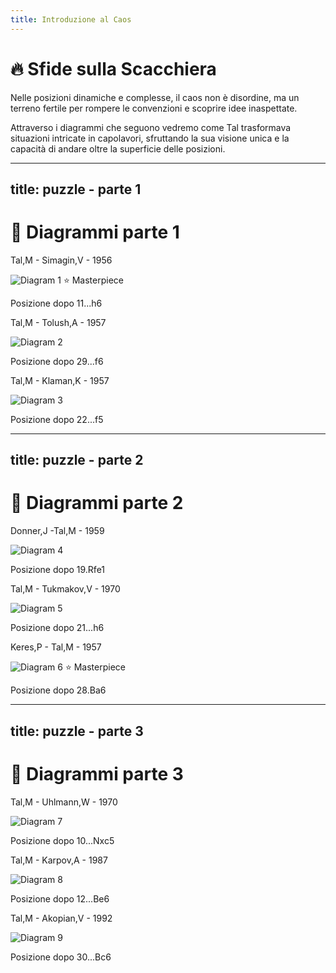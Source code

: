 ```yaml
---
title: Introduzione al Caos
---
```


# 🔥 Sfide sulla Scacchiera

<div class="mt-6 text-left">
  <p class="text-lg text-gray-500 leading-relaxed">
    Nelle posizioni dinamiche e complesse, il caos non è disordine, ma un terreno fertile per rompere le convenzioni e scoprire idee inaspettate.
  </p>
  <p class="text-lg text-gray-500 leading-relaxed mt-4">
    Attraverso i diagrammi che seguono vedremo come Tal trasformava situazioni intricate in capolavori, sfruttando la sua visione unica e la capacità di andare oltre la superficie delle posizioni.
  </p>
</div>

<Footer />

---
title: puzzle - parte 1
---

# 🧩 Diagrammi parte 1

<div class="grid grid-cols-3 gap-4 items-center justify-center mt-12">
  <div v-click="1" class="flex flex-col items-center">
    <p class="text-sm font-semibold text-gray-500">Tal,M - Simagin,V - 1956</p>
    <div class="relative flex flex-col items-center">
      <img src="../images/tal-simagin-1956.jpg" alt="Diagram 1" class="w-48 h-48 object-cover rounded-lg shadow-md border-2 border-gray-300" />
      <span class="absolute -top-3 px-2 pl-1.5 py-0.5 bg-blue-500 text-white text-[9px] font-semibold rounded-full flex items-center shadow-md">
              ⭐ Masterpiece
      </span>      
    </div>
    <p class="mt-2 text-xs">Posizione dopo 11...h6</p>
  </div>  
  <div v-click="2" class="flex flex-col items-center">
    <p class="text-sm font-semibold text-gray-500">Tal,M - Tolush,A - 1957</p>
    <img src="../images/tal-tolush-1957.jpg" alt="Diagram 2" class="w-48 h-48 object-cover rounded-lg shadow-md border-2 border-gray-300" />
    <p class="mt-2 text-xs">Posizione dopo 29...f6</p>
  </div>
  <div v-click="3" class="flex flex-col items-center">
    <p class="text-sm font-semibold text-gray-500">Tal,M - Klaman,K - 1957</p>
    <img src="../images/tal-klaman-1957.jpg" alt="Diagram 3" class="w-48 h-48 object-cover rounded-lg shadow-md border-2 border-gray-300" />
    <p class="mt-2 text-xs">Posizione dopo 22...f5</p>
  </div>
</div>

<Footer />

---
title: puzzle - parte 2
---

# 🧩 Diagrammi parte 2

<div class="grid grid-cols-3 gap-4 items-center justify-center mt-12">
  <div v-click="1" class="flex flex-col items-center">
    <p class="text-sm font-semibold text-gray-500">Donner,J -Tal,M - 1959</p>
    <img src="../images/donner-tal-1959.jpg" alt="Diagram 4" class="w-48 h-48 object-cover rounded-lg shadow-md border-2 border-gray-300" />
    <p class="mt-2 text-xs">Posizione dopo 19.Rfe1</p>
  </div>
  <div v-click="2" class="flex flex-col items-center">
    <p class="text-sm font-semibold text-gray-500">Tal,M - Tukmakov,V - 1970</p>
    <img src="../images/tal-tukmakov-1970.jpg" alt="Diagram 5" class="w-48 h-48 object-cover rounded-lg shadow-md border-2 border-gray-300" />
    <p class="mt-2 text-xs">Posizione dopo 21...h6</p>
  </div>
  <div v-click="3" class="flex flex-col items-center">
    <p class="text-sm font-semibold text-gray-500">Keres,P - Tal,M - 1957</p>
    <div class="relative flex flex-col items-center">
      <img src="../images/keres-tal-1959.jpg" alt="Diagram 6" class="w-48 h-48 object-cover rounded-lg shadow-md border-2 border-gray-300" />
      <span class="absolute -top-3 px-2 pl-1.5 py-0.5 bg-blue-500 text-white text-[9px] font-semibold rounded-full flex items-center shadow-md">
          ⭐ Masterpiece
      </span>
    </div>    
    <p class="mt-2 text-xs">Posizione dopo 28.Ba6</p>
  </div>  
</div>

<Footer />

---
title: puzzle - parte 3
---

# 🧩 Diagrammi parte 3

<div class="grid grid-cols-3 gap-4 items-center justify-center mt-12">  
  <div v-click="1" class="flex flex-col items-center">
    <p class="text-sm font-semibold text-gray-500">Tal,M - Uhlmann,W - 1970</p>
    <img src="../images/tal-uhlmann-1970.jpg" alt="Diagram 7" class="w-48 h-48 object-cover rounded-lg shadow-md border-2 border-gray-300" />
    <p class="mt-2 text-xs">Posizione dopo 10...Nxc5</p>
  </div>
  <div v-click="2" class="flex flex-col items-center">
    <p class="text-sm font-semibold text-gray-500">Tal,M - Karpov,A - 1987</p>
    <img src="../images/tal-karpov-1987.jpg" alt="Diagram 8" class="w-48 h-48 object-cover rounded-lg shadow-md border-2 border-gray-300" />
    <p class="mt-2 text-xs">Posizione dopo 12...Be6</p>
  </div>
  <div v-click="3" class="flex flex-col items-center">
    <p class="text-sm font-semibold text-gray-500">Tal,M - Akopian,V - 1992</p>
    <img src="../images/tal-akopian-1992.jpg" alt="Diagram 9" class="w-48 h-48 object-cover rounded-lg shadow-md border-2 border-gray-300" />
    <p class="mt-2 text-xs">Posizione dopo 30...Bc6</p>
  </div>  
</div>

<Footer />
